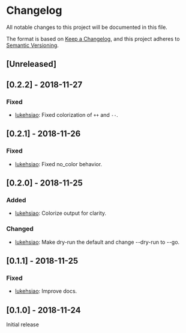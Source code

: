 # Changelog
All notable changes to this project will be documented in this file.

The format is based on [Keep a Changelog](https://keepachangelog.com/en/1.0.0/),
and this project adheres to [Semantic Versioning](https://semver.org/spec/v2.0.0.html).

## [Unreleased]

## [0.2.2] - 2018-11-27

### Fixed
- [lukehsiao][lh]: Fixed colorization of `++` and `--`.

## [0.2.1] - 2018-11-26

### Fixed
- [lukehsiao][lh]: Fixed no_color behavior.

## [0.2.0] - 2018-11-25

### Added
- [lukehsiao][lh]: Colorize output for clarity.

### Changed
- [lukehsiao][lh]: Make dry-run the default and change --dry-run to --go.

## [0.1.1] - 2018-11-25

### Fixed
- [lukehsiao][lh]: Improve docs.

## [0.1.0] - 2018-11-24
Initial release

[lh]: https://github.com/lukehsiao
